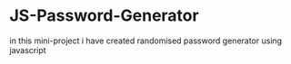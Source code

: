 # JS-Password-Generator
in this mini-project i have created randomised password generator using javascript
